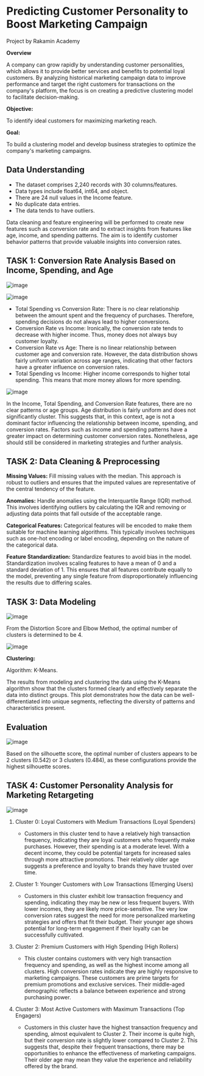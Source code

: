 # Predicting Customer Personality to Boost Marketing Campaign
Project by Rakamin Academy

**Overview**

A company can grow rapidly by understanding customer personalities, which allows it to provide better services and benefits to potential loyal customers. By analyzing historical marketing campaign data to improve performance and target the right customers for transactions on the company's platform, the focus is on creating a predictive clustering model to facilitate decision-making.

**Objective:**

To identify ideal customers for maximizing marketing reach.

**Goal:**

To build a clustering model and develop business strategies to optimize the company's marketing campaigns.

## Data Understanding
- The dataset comprises 2,240 records with 30 columns/features.
- Data types include float64, int64, and object.
- There are 24 null values in the Income feature.
- No duplicate data entries.
- The data tends to have outliers.

Data cleaning and feature engineering will be performed to create new features such as conversion rate and to extract insights from features like age, income, and spending patterns. The aim is to identify customer behavior patterns that provide valuable insights into conversion rates.

## TASK 1: Conversion Rate Analysis Based on Income, Spending, and Age

![image](https://github.com/user-attachments/assets/76be7fcd-2c2a-4727-924c-0fc632445488)

![image](https://github.com/user-attachments/assets/4b1a0f5b-ddb7-403c-881e-3abdc5810c48)

- Total Spending vs Conversion Rate: There is no clear relationship between the amount spent and the frequency of purchases. Therefore, spending decisions do not always lead to higher conversions.
- Conversion Rate vs Income: Ironically, the conversion rate tends to decrease with higher income. Thus, money does not always buy customer loyalty.
- Conversion Rate vs Age: There is no linear relationship between customer age and conversion rate. However, the data distribution shows fairly uniform variation across age ranges, indicating that other factors have a greater influence on conversion rates.
- Total Spending vs Income: Higher income corresponds to higher total spending. This means that more money allows for more spending.

![image](https://github.com/user-attachments/assets/e1d03ddf-90e4-4fb4-8f49-a3facc272aa6)

In the Income, Total Spending, and Conversion Rate features, there are no clear patterns or age groups. Age distribution is fairly uniform and does not significantly cluster. This suggests that, in this context, age is not a dominant factor influencing the relationship between income, spending, and conversion rates. Factors such as income and spending patterns have a greater impact on determining customer conversion rates. Nonetheless, age should still be considered in marketing strategies and further analysis. 

## TASK 2: Data Cleaning & Preprocessing

**Missing Values:** Fill missing values with the median. This approach is robust to outliers and ensures that the imputed values are representative of the central tendency of the feature.

**Anomalies:** Handle anomalies using the Interquartile Range (IQR) method. This involves identifying outliers by calculating the IQR and removing or adjusting data points that fall outside of the acceptable range.

**Categorical Features:** Categorical features will be encoded to make them suitable for machine learning algorithms. This typically involves techniques such as one-hot encoding or label encoding, depending on the nature of the categorical data.

**Feature Standardization:** Standardize features to avoid bias in the model. Standardization involves scaling features to have a mean of 0 and a standard deviation of 1. This ensures that all features contribute equally to the model, preventing any single feature from disproportionately influencing the results due to differing scales.

## TASK 3: Data Modeling

![image](https://github.com/user-attachments/assets/b6722fb4-ffd5-4eb3-aa8e-713508a39734)

From the Distortion Score and Elbow Method, the optimal number of clusters is determined to be 4.

![image](https://github.com/user-attachments/assets/6d49b367-5f2e-4e41-b18e-ffb570affa9a)

**Clustering:**

Algorithm: K-Means.

The results from modeling and clustering the data using the K-Means algorithm show that the clusters formed clearly and effectively separate the data into distinct groups. This plot demonstrates how the data can be well-differentiated into unique segments, reflecting the diversity of patterns and characteristics present.


## Evaluation

![image](https://github.com/user-attachments/assets/dd7d7407-6216-4b39-89a6-cfb7ddd027b0)

Based on the silhouette score, the optimal number of clusters appears to be 2 clusters (0.542) or 3 clusters (0.484), as these configurations provide the highest silhouette scores.

## TASK 4: Customer Personality Analysis for Marketing Retargeting

![image](https://github.com/user-attachments/assets/347d3ffc-dd5d-459e-ada3-4b42d86f368b)

1. Cluster 0: Loyal Customers with Medium Transactions (Loyal Spenders)
    - Customers in this cluster tend to have a relatively high transaction frequency, indicating they are loyal customers who frequently make purchases. However, their spending is at a moderate level. With a decent income, they could be potential targets for increased sales through more attractive promotions. Their relatively older age suggests a preference and loyalty to brands they have trusted over time.

2. Cluster 1: Younger Customers with Low Transactions (Emerging Users)
    - Customers in this cluster exhibit low transaction frequency and spending, indicating they may be new or less frequent buyers. With lower incomes, they are likely more price-sensitive. The very low conversion rates suggest the need for more personalized marketing strategies and offers that fit their budget. Their younger age shows potential for long-term engagement if their loyalty can be successfully cultivated.

3. Cluster 2: Premium Customers with High Spending (High Rollers)
    - This cluster contains customers with very high transaction frequency and spending, as well as the highest income among all clusters. High conversion rates indicate they are highly responsive to marketing campaigns. These customers are prime targets for premium promotions and exclusive services. Their middle-aged demographic reflects a balance between experience and strong purchasing power.

4. Cluster 3: Most Active Customers with Maximum Transactions (Top Engagers)
    - Customers in this cluster have the highest transaction frequency and spending, almost equivalent to Cluster 2. Their income is quite high, but their conversion rate is slightly lower compared to Cluster 2. This suggests that, despite their frequent transactions, there may be opportunities to enhance the effectiveness of marketing campaigns. Their older age may mean they value the experience and reliability offered by the brand.
